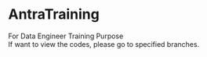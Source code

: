 # AntraTraining
For Data Engineer Training Purpose <br/>
If want to view the codes, please go to specified branches.
